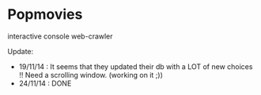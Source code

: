 Popmovies
=========

interactive console web-crawler

Update:
 - 19/11/14 : It seems that they updated their db with a LOT of new choices !! Need a scrolling window. (working on it ;))
 - 24/11/14 : DONE

